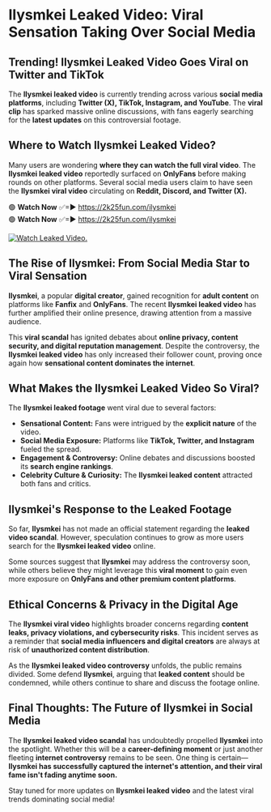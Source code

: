 # Ilysmkei Leaked Video: Viral Sensation Taking Over Social Media

## **Trending! Ilysmkei Leaked Video Goes Viral on Twitter and TikTok**
The **Ilysmkei leaked video** is currently trending across various **social media platforms**, including **Twitter (X), TikTok, Instagram, and YouTube**. The **viral clip** has sparked massive online discussions, with fans eagerly searching for the **latest updates** on this controversial footage.

## **Where to Watch Ilysmkei Leaked Video?**
Many users are wondering **where they can watch the full viral video**. The **Ilysmkei leaked video** reportedly surfaced on **OnlyFans** before making rounds on other platforms. Several social media users claim to have seen the **Ilysmkei viral video** circulating on **Reddit, Discord, and Twitter (X).**

🟢 **Watch Now** ✅=► https://2k25fun.com/ilysmkei  
🟢 **Watch Now** ✅=► https://2k25fun.com/ilysmkei  

[![Watch Leaked Video.](https://miro.medium.com/v2/resize:fit:828/format:webp/1*cilzJN44JGOrTw9NJCrNHA.gif "Watch Leaked Video")](https://2k25fun.com/ilysmkei)

## **The Rise of Ilysmkei: From Social Media Star to Viral Sensation**
**Ilysmkei**, a popular **digital creator**, gained recognition for **adult content** on platforms like **Fanfix** and **OnlyFans**. The recent **Ilysmkei leaked video** has further amplified their online presence, drawing attention from a massive audience.

This **viral scandal** has ignited debates about **online privacy, content security, and digital reputation management**. Despite the controversy, the **Ilysmkei leaked video** has only increased their follower count, proving once again how **sensational content dominates the internet**.

## **What Makes the Ilysmkei Leaked Video So Viral?**
The **Ilysmkei leaked footage** went viral due to several factors:
- **Sensational Content:** Fans were intrigued by the **explicit nature** of the video.
- **Social Media Exposure:** Platforms like **TikTok, Twitter, and Instagram** fueled the spread.
- **Engagement & Controversy:** Online debates and discussions boosted its **search engine rankings**.
- **Celebrity Culture & Curiosity:** The **Ilysmkei leaked content** attracted both fans and critics.

## **Ilysmkei's Response to the Leaked Footage**
So far, **Ilysmkei** has not made an official statement regarding the **leaked video scandal**. However, speculation continues to grow as more users search for the **Ilysmkei leaked video** online.

Some sources suggest that **Ilysmkei** may address the controversy soon, while others believe they might leverage this **viral moment** to gain even more exposure on **OnlyFans and other premium content platforms**.

## **Ethical Concerns & Privacy in the Digital Age**
The **Ilysmkei viral video** highlights broader concerns regarding **content leaks, privacy violations, and cybersecurity risks**. This incident serves as a reminder that **social media influencers and digital creators** are always at risk of **unauthorized content distribution**.

As the **Ilysmkei leaked video controversy** unfolds, the public remains divided. Some defend **Ilysmkei**, arguing that **leaked content** should be condemned, while others continue to share and discuss the footage online.

## **Final Thoughts: The Future of Ilysmkei in Social Media**
The **Ilysmkei leaked video scandal** has undoubtedly propelled **Ilysmkei** into the spotlight. Whether this will be a **career-defining moment** or just another fleeting **internet controversy** remains to be seen. One thing is certain—**Ilysmkei has successfully captured the internet's attention, and their viral fame isn't fading anytime soon.**

Stay tuned for more updates on **Ilysmkei leaked video** and the latest viral trends dominating social media!